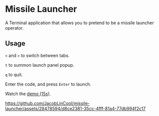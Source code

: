 # Missile Launcher

A Terminal application that allows you to pretend to be a missile launcher operator.

## Usage

`<` and `>` to switch between tabs.

`t` to summon launch panel popup.

`q` to quit.

Enter the code, and press `Enter` to launch.

Watch the [demo (15s)](./demo//demo.mp4).

https://github.com/JacobLinCool/missile-launcher/assets/28478594/d8ce2381-35cc-4fff-81a4-77db994f2c17
